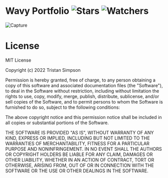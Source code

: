 # Wavy Portfolio ![Stars](https://img.shields.io/github/stars/realTristan/wavy.portfolio?color=brightgreen) ![Watchers](https://img.shields.io/github/watchers/realTristan/wavy.portfolio?label=Watchers)
![Capture](https://user-images.githubusercontent.com/75189508/201162879-37caee09-98c0-45e4-b7c1-cbd5aac82eb2.PNG)


# License
MIT License

Copyright (c) 2022 Tristan Simpson

Permission is hereby granted, free of charge, to any person obtaining a copy of this software and associated documentation files (the "Software"), to deal in the Software without restriction, including without limitation the rights to use, copy, modify, merge, publish, distribute, sublicense, and/or sell copies of the Software, and to permit persons to whom the Software is furnished to do so, subject to the following conditions:

The above copyright notice and this permission notice shall be included in all copies or substantial portions of the Software.

THE SOFTWARE IS PROVIDED "AS IS", WITHOUT WARRANTY OF ANY KIND, EXPRESS OR IMPLIED, INCLUDING BUT NOT LIMITED TO THE WARRANTIES OF MERCHANTABILITY, FITNESS FOR A PARTICULAR PURPOSE AND NONINFRINGEMENT. IN NO EVENT SHALL THE AUTHORS OR COPYRIGHT HOLDERS BE LIABLE FOR ANY CLAIM, DAMAGES OR OTHER LIABILITY, WHETHER IN AN ACTION OF CONTRACT, TORT OR OTHERWISE, ARISING FROM, OUT OF OR IN CONNECTION WITH THE SOFTWARE OR THE USE OR OTHER DEALINGS IN THE SOFTWARE.
